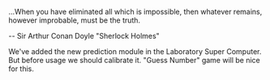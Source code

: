 ...When you have eliminated all which is impossible, then whatever remains, however improbable, must be the truth.

-- Sir Arthur Conan Doyle "Sherlock Holmes"

We've added the new prediction module in the Laboratory Super Computer.
But before usage we should calibrate it. "Guess Number" game will be nice for this.
